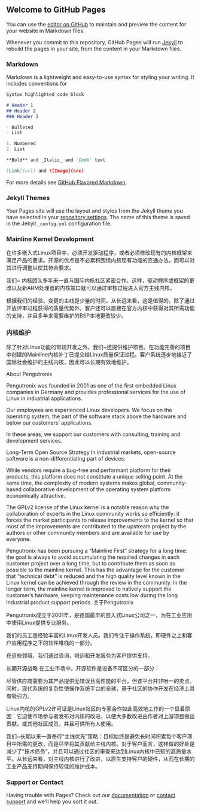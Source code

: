 ## Welcome to GitHub Pages

You can use the [editor on GitHub](https://github.com/hodcarrier/hodcarrier.org/edit/gh-pages/index.md) to maintain and preview the content for your website in Markdown files.

Whenever you commit to this repository, GitHub Pages will run [Jekyll](https://jekyllrb.com/) to rebuild the pages in your site, from the content in your Markdown files.

### Markdown

Markdown is a lightweight and easy-to-use syntax for styling your writing. It includes conventions for

```markdown
Syntax highlighted code block

# Header 1
## Header 2
### Header 3

- Bulleted
- List

1. Numbered
2. List

**Bold** and _Italic_ and `Code` text

[Link](url) and ![Image](src)
```

For more details see [GitHub Flavored Markdown](https://guides.github.com/features/mastering-markdown/).

### Jekyll Themes

Your Pages site will use the layout and styles from the Jekyll theme you have selected in your [repository settings](https://github.com/hodcarrier/hodcarrier.org/settings). The name of this theme is saved in the Jekyll `_config.yml` configuration file.

### Mainline Kernel Development

在许多嵌入式Linux项目中，必须开发驱动程序，或者必须修改现有的内核框架来满足产品的要求。开源的优点是不必累积围绕内核现有功能的变通办法，而可以对其进行调整以使其符合要求。

我们~ 内核团队多年来一直与国际内核社区紧密合作。这样，驱动程序或框架的更改以及新ARM处理器的内核端口就可以通过审核过程进入官方主线内核。

根据我们的经验，变更的主线是少量的时间，从长远来看，这是值得的。除了通过开放评审过程获得的质量优势外，客户还可以直接在官方内核中获得对其所需功能的支持，并且多年来需要维护的BSP本地更改较少。

### 内核维护

除了针对Linux功能的常规开发之外，我们~还提供维护项目。在功能完善的项目中创建的Mainline内核补丁已提交给Linux质量保证过程。客户系统逐步地接近了国际社会维护的主线内核，因此可以长期有效地维护。


About Pengutronix

Pengutronix was founded in 2001 as one of the first embedded Linux companies in Germany and provides professional services for the use of Linux in industrial applications.

Our employees are experienced Linux developers. We focus on the operating system, the part of the software stack above the hardware and below our customers’ applications.

In these areas, we support our customers with consulting, training and development services.

Long-Term Open Source Strategy
In industrial markets, open-source software is a non-differentiating part of devices:

While vendors require a bug-free and performant platform for their products, this platform does not constitute a unique selling point. At the same time, the complexity of modern systems makes global, community-based collaborative development of the operating system platform economically attractive.

The GPLv2 license of the Linux kernel is a notable reason why the collaboration of experts in the Linux community works so efficiently: it forces the market participants to release improvements to the kernel so that most of the improvements are contributed to the upstream project by the authors or other community members and are available for use by everyone.

Pengutronix has been pursuing a “Mainline First” strategy for a long time: the goal is always to avoid accumulating the required changes in each customer project over a long time, but to contribute them as soon as possible to the mainline kernel. This has the advantage for the customer that “technical debt” is reduced and the high quality level known in the Linux kernel can be achieved through the review in the community. In the longer term, the mainline kernel is improved to natively support the customer’s hardware, keeping maintenance costs low during the long industrial product support periods.
关于Pengutronix

Pengutronix成立于2001年，是德国最早的嵌入式Linux公司之一，为在工业应用中使用Linux提供专业服务。

我们的员工是经验丰富的Linux开发人员。我们专注于操作系统，即硬件之上和客户应用程序之下的软件堆栈的一部分。

在这些领域，我们通过咨询，培训和开发服务为客户提供支持。

长期开源战略
在工业市场中，开源软件是设备不可区分的一部分：

尽管供应商需要为其产品提供无错误且高性能的平台，但该平台并非唯一的卖点。同时，现代系统的复杂性使操作系统平台的全球，基于社区的协作开发在经济上具有吸引力。

Linux内核的GPLv2许可证是Linux社区的专家合作如此高效地工作的一个显着原因：它迫使市场参与者发布对内核的改进，以便大多数改进由作者对上游项目做出贡献。或其他社区成员，并且可供所有人使用。

我们~长期以来一直奉行“主线优先”策略：目标始终是避免长时间积累每个客户项目中所需的更改，而是尽早将其贡献给主线内核。对于客户而言，这样做的好处是减少了“技术债务”，并且可以通过社区的审查来达到Linux内核中已知的高质量水平。从长远来看，对主线内核进行了改进，以原生支持客户的硬件，从而在长期的工业产品支持期间保持较低的维护成本。

### Support or Contact

Having trouble with Pages? Check out our [documentation](https://docs.github.com/categories/github-pages-basics/) or [contact support](https://github.com/contact) and we’ll help you sort it out.
